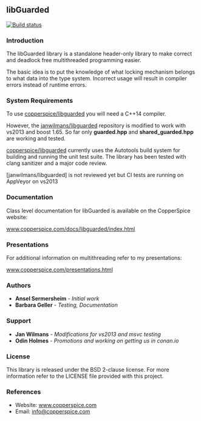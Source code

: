 ## libGuarded

[![Build status](https://ci.appveyor.com/api/projects/status/0mo7qmlb227qvtuv?svg=true)](https://ci.appveyor.com/project/janwilmans/libguarded/branch/master)

### Introduction

The libGuarded library is a standalone header-only library to make correct and deadlock free multithreaded programming easier.

The basic idea is to put the knowledge of what locking mechanism belongs to what data into the type system.
Incorrect usage will result in compiler errors instead of runtime errors.

### System Requirements

To use [copperspice/libguarded](https://github.com/copperspice/libguarded) you will need a C++14 compiler. 

However, the [janwilmans/libguarded](https://github.com/janwilmans/libguarded) repository is modified to work with vs2013 and boost 1.65. So far only **guarded.hpp** and **shared_guarded.hpp** are working and tested.

[copperspice/libguarded](https://github.com/copperspice/libguarded) currently uses the Autotools build system for building and running the unit test suite. The library has been tested with clang sanitizer and a major code review. 

[janwilmans/libguarded] is not reviewed yet but CI tests are running on AppVeyor on vs2013


### Documentation

Class level documentation for libGuarded is available on the CopperSpice website:

www.copperspice.com/docs/libguarded/index.html


### Presentations

For additional information on multithreading refer to my presentations:

www.copperspice.com/presentations.html



### Authors

* **Ansel Sermersheim** - *Initial work*
* **Barbara Geller** - *Testing, Documentation*

### Support

* **Jan Wilmans** - *Modifications for vs2013 and msvc testing*
* **Odin Holmes** - *Promotions and working on getting us in conan.io*


### License

This library is released under the BSD 2-clause license. For more information refer to the
LICENSE file provided with this project. 


### References

* Website: www.copperspice.com
* Email:   info@copperspice.com
